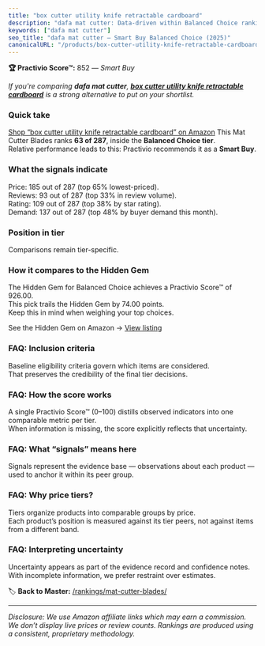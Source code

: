 ```yaml
---
title: "box cutter utility knife retractable cardboard"
description: "dafa mat cutter: Data-driven within Balanced Choice ranking using the Practivio Score™. Positioned by quality, value, demand, findability, momentum."
keywords: ["dafa mat cutter"]
seo_title: "dafa mat cutter — Smart Buy Balanced Choice (2025)"
canonicalURL: "/products/box-cutter-utility-knife-retractable-cardboard-B0751PNK7W/"
---
```


**🏆 Practivio Score™:** 852 — _Smart Buy_


*If you're comparing **dafa mat cutter**, **[box cutter utility knife retractable cardboard](https://www.amazon.com/dp/B0751PNK7W?tag=practivio-20)** is a strong alternative to put on your shortlist.*
### Quick take
[Shop “box cutter utility knife retractable cardboard” on Amazon](https://www.amazon.com/dp/B0751PNK7W?tag=practivio-20)
This Mat Cutter Blades ranks **63 of 287**, inside the **Balanced Choice tier**.  
Relative performance leads to this: Practivio recommends it as a **Smart Buy**.

### What the signals indicate
Price: 185 out of 287 (top 65% lowest-priced).  
Reviews: 93 out of 287 (top 33% in review volume).  
Rating: 109 out of 287 (top 38% by star rating).  
Demand: 137 out of 287 (top 48% by buyer demand this month).

### Position in tier
Comparisons remain tier-specific.

### How it compares to the Hidden Gem
The Hidden Gem for Balanced Choice achieves a Practivio Score™ of 926.00.  
This pick trails the Hidden Gem by 74.00 points.  
Keep this in mind when weighing your top choices.  

See the Hidden Gem on Amazon → [View listing](https://www.amazon.com/dp/B00HV4VV92?tag=practivio-20)

### FAQ: Inclusion criteria
Baseline eligibility criteria govern which items are considered.  
That preserves the credibility of the final tier decisions.

### FAQ: How the score works
A single Practivio Score™ (0–100) distills observed indicators into one comparable metric per tier.  
When information is missing, the score explicitly reflects that uncertainty.

### FAQ: What “signals” means here
Signals represent the evidence base — observations about each product — used to anchor it within its peer group.

### FAQ: Why price tiers?
Tiers organize products into comparable groups by price.  
Each product’s position is measured against its tier peers, not against items from a different band.

### FAQ: Interpreting uncertainty
Uncertainty appears as part of the evidence record and confidence notes.  
With incomplete information, we prefer restraint over estimates.


🏷️ **Back to Master:** [/rankings/mat-cutter-blades/](/rankings/mat-cutter-blades/)

---
_Disclosure: We use Amazon affiliate links which may earn a commission. We don’t display live prices or review counts. Rankings are produced using a consistent, proprietary methodology._
